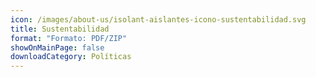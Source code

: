 ```yaml
---
icon: /images/about-us/isolant-aislantes-icono-sustentabilidad.svg
title: Sustentabilidad
format: "Formato: PDF/ZIP"
showOnMainPage: false
downloadCategory: Políticas
---
```

